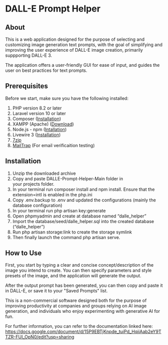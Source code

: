 # DALL-E Prompt Helper

## About

This is a web application designed for the purpose of selecting and customizing image generation text prompts, with the goal of simplifying and improving the user experience of DALL-E image creation, primarily suppporting DALL-E 3.

The application offers a user-friendly GUI for ease of input, and guides the user on best practices for text prompts.

## Prerequisites

Before we start, make sure you have the following installed:
1. PHP version 8.2 or later
2. Laravel version 10 or later
3. Composer ([Installation](https://getcomposer.org/download/))
4. XAMPP (Apache) ([Download](https://www.apachefriends.org/download.html))
5. Node.js - npm ([Intallation](https://nodejs.org/en/download/package-manager))
6. Livewire 3 ([Installation](https://livewire.laravel.com/docs/installation))
7. [7zip](https://www.7-zip.org/download.html)
8. [MailTrap](https://mailtrap.io/home) (For email verificaition testing)

## Installation

1. Unzip the downloaded archive
2. Copy and paste DALLE-Prompt-Helper-Main folder in your projects folder. 
3. In your terminal run composer install and npm install. Ensure that the extension=intl is enabled in the php.ini
4. Copy .env.backup to .env and updated the configurations (mainly the database configuration)
5. In your terminal run php artisan key:generate
6. Open phpmyadmin and create at database named “dalle_helper”
7. Import the database/seed/dalle_helper.sql into the created database (“dalle_helper”)
8. Run php artisan storage:link to create the storage symlink
9. Then finally launch the command php artisan serve.

## How to Use

First, you start by typing a clear and concise concept/description of the image you intend to create. You can then specify parameters and style presets of the image, and the application will generate the output.

After the output prompt has been generated, you can then copy and paste it in DALL-E, or save it to your "Saved Prompts" list.

This is a non-commercial software designed both for the purpose of improving productivity at companies and groups relying on AI image generation, and individuals who enjoy experimenting with generative AI for fun.

For further information, you can refer to the documentation linked here: https://docs.google.com/document/d/15P9EBTjKnpde_tuiPd_HqiiAab2eY9TTZR-FUI_OpN0/edit?usp=sharing
